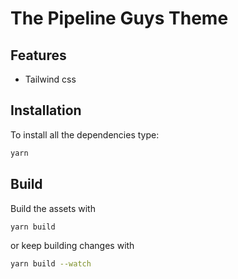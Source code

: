 # The Pipeline Guys Theme

## Features

- Tailwind css

## Installation

To install all the dependencies type:

```sh
yarn
```

## Build

Build the assets with

```sh
yarn build
```

or keep building changes with

```sh
yarn build --watch
```

